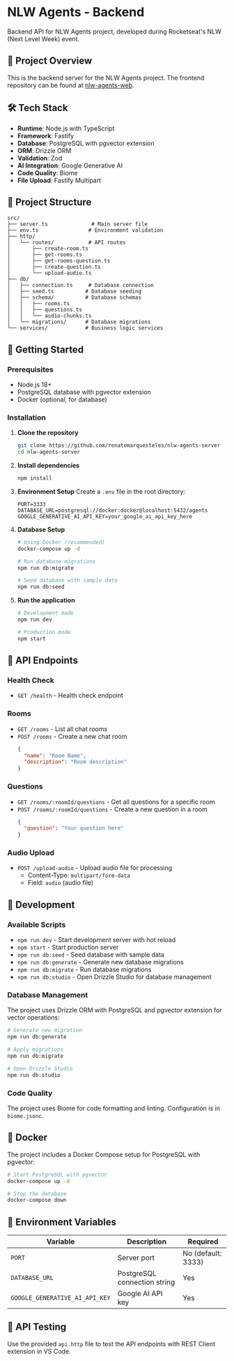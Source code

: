 # NLW Agents - Backend

Backend API for NLW Agents project, developed during Rocketseat's NLW (Next Level Week) event.

## 🚀 Project Overview

This is the backend server for the NLW Agents project. The frontend repository can be found at [nlw-agents-web](https://github.com/renatomarquesteles/nlw-agents-web).

## 🛠 Tech Stack

- **Runtime**: Node.js with TypeScript
- **Framework**: Fastify
- **Database**: PostgreSQL with pgvector extension
- **ORM**: Drizzle ORM
- **Validation**: Zod
- **AI Integration**: Google Generative AI
- **Code Quality**: Biome
- **File Upload**: Fastify Multipart

## 📁 Project Structure

```
src/
├── server.ts              # Main server file
├── env.ts                # Environment validation
├── http/
│   └── routes/           # API routes
│       ├── create-room.ts
│       ├── get-rooms.ts
│       ├── get-rooms-question.ts
│       ├── create-question.ts
│       └── upload-audio.ts
├── db/
│   ├── connection.ts     # Database connection
│   ├── seed.ts          # Database seeding
│   ├── schema/          # Database schemas
│   │   ├── rooms.ts
│   │   ├── questions.ts
│   │   └── audio-chunks.ts
│   └── migrations/      # Database migrations
└── services/            # Business logic services
```

## 🚀 Getting Started

### Prerequisites

- Node.js 18+
- PostgreSQL database with pgvector extension
- Docker (optional, for database)

### Installation

1. **Clone the repository**

   ```bash
   git clone https://github.com/renatomarquesteles/nlw-agents-server
   cd nlw-agents-server
   ```

2. **Install dependencies**

   ```bash
   npm install
   ```

3. **Environment Setup**
   Create a `.env` file in the root directory:

   ```env
   PORT=3333
   DATABASE_URL=postgresql://docker:docker@localhost:5432/agents
   GOOGLE_GENERATIVE_AI_API_KEY=your_google_ai_api_key_here
   ```

4. **Database Setup**

   ```bash
   # Using Docker (recommended)
   docker-compose up -d

   # Run database migrations
   npm run db:migrate

   # Seed database with sample data
   npm run db:seed
   ```

5. **Run the application**

   ```bash
   # Development mode
   npm run dev

   # Production mode
   npm start
   ```

## 📡 API Endpoints

### Health Check

- `GET /health` - Health check endpoint

### Rooms

- `GET /rooms` - List all chat rooms
- `POST /rooms` - Create a new chat room
  ```json
  {
    "name": "Room Name",
    "description": "Room description"
  }
  ```

### Questions

- `GET /rooms/:roomId/questions` - Get all questions for a specific room
- `POST /rooms/:roomId/questions` - Create a new question in a room
  ```json
  {
    "question": "Your question here"
  }
  ```

### Audio Upload

- `POST /upload-audio` - Upload audio file for processing
  - Content-Type: `multipart/form-data`
  - Field: `audio` (audio file)

## 🔧 Development

### Available Scripts

- `npm run dev` - Start development server with hot reload
- `npm start` - Start production server
- `npm run db:seed` - Seed database with sample data
- `npm run db:generate` - Generate new database migrations
- `npm run db:migrate` - Run database migrations
- `npm run db:studio` - Open Drizzle Studio for database management

### Database Management

The project uses Drizzle ORM with PostgreSQL and pgvector extension for vector operations:

```bash
# Generate new migration
npm run db:generate

# Apply migrations
npm run db:migrate

# Open Drizzle Studio
npm run db:studio
```

### Code Quality

The project uses Biome for code formatting and linting. Configuration is in `biome.jsonc`.

## 🐳 Docker

The project includes a Docker Compose setup for PostgreSQL with pgvector:

```bash
# Start PostgreSQL with pgvector
docker-compose up -d

# Stop the database
docker-compose down
```

## 🔑 Environment Variables

| Variable                       | Description                  | Required           |
| ------------------------------ | ---------------------------- | ------------------ |
| `PORT`                         | Server port                  | No (default: 3333) |
| `DATABASE_URL`                 | PostgreSQL connection string | Yes                |
| `GOOGLE_GENERATIVE_AI_API_KEY` | Google AI API key            | Yes                |

## 📝 API Testing

Use the provided `api.http` file to test the API endpoints with REST Client extension in VS Code.
